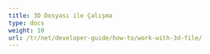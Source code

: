 ```yaml
---
title: 3D Dosyası ile Çalışma
type: docs
weight: 10
url: /tr/net/developer-guide/how-to/work-with-3d-file/
---
```

